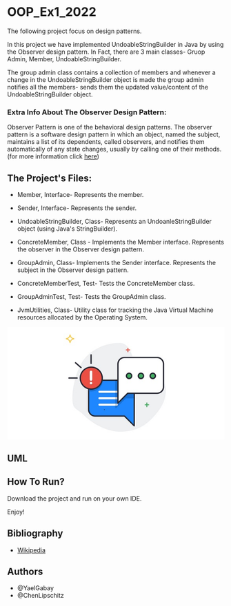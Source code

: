 # OOP_Ex1_2022

The following project focus on design patterns.

In this project we have implemented UndoableStringBuilder in Java by using the Observer design pattern.
In Fact, there are 3 main classes- Gruop Admin, Member, UndoableStringBuilder.

The group admin class contains a collection of members and whenever a change in the UndoableStringBuilder object is made the group admin notifies all the members-
sends them the updated value/content of the UndoableStringBuilder object.

### Extra Info About The Observer Design Pattern: 
Observer Pattern is one of the behavioral design patterns.
The observer pattern is a software design pattern in which an object, named the subject, maintains a list of its dependents, called observers,
and notifies them automatically of any state changes, usually by calling one of their methods. (for more information click <a href="https://en.wikipedia.org/wiki/Observer_pattern">here</a>)


## The Project's Files:

* Member, Interface-
Represents the member.

* Sender, Interface-
Represents the sender.

* UndoableStringBuilder, Class-
Represents an UndoanleStringBuilder object (using Java's StringBuilder).

* ConcreteMember, Class -
Implements the Member interface.
Represents the observer in the Observer design pattern.

* GroupAdmin, Class-
Implements the Sender interface.
Represents the subject in the Observer design pattern.

* ConcreteMemberTest, Test-
Tests the ConcreteMember class.

* GroupAdminTest, Test-
Tests the GroupAdmin class.

* JvmUtilities, Class-
Utility class for tracking the Java Virtual Machine resources allocated by the Operating System.

![image](https://github.com/ChenLipschitz/OOP_Ex1_2022/blob/master/notificationsSmallIMG.jpg)

## UML

## How To Run?
Download the project and run on your own IDE.

Enjoy!

## Bibliography
* <a href="https://en.wikipedia.org/wiki/Observer_pattern">Wikipedia</a>

## Authors
* @YaelGabay
* @ChenLipschitz
